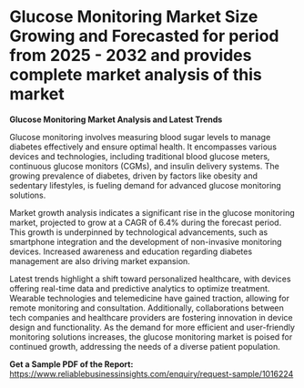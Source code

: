 <p><h1>Glucose Monitoring Market Size Growing and Forecasted for period from 2025 - 2032 and provides complete market analysis of this market</h1></p><p><strong>Glucose Monitoring Market Analysis and Latest Trends</strong></p>
<p><p>Glucose monitoring involves measuring blood sugar levels to manage diabetes effectively and ensure optimal health. It encompasses various devices and technologies, including traditional blood glucose meters, continuous glucose monitors (CGMs), and insulin delivery systems. The growing prevalence of diabetes, driven by factors like obesity and sedentary lifestyles, is fueling demand for advanced glucose monitoring solutions.</p><p>Market growth analysis indicates a significant rise in the glucose monitoring market, projected to grow at a CAGR of 6.4% during the forecast period. This growth is underpinned by technological advancements, such as smartphone integration and the development of non-invasive monitoring devices. Increased awareness and education regarding diabetes management are also driving market expansion.</p><p>Latest trends highlight a shift toward personalized healthcare, with devices offering real-time data and predictive analytics to optimize treatment. Wearable technologies and telemedicine have gained traction, allowing for remote monitoring and consultation. Additionally, collaborations between tech companies and healthcare providers are fostering innovation in device design and functionality. As the demand for more efficient and user-friendly monitoring solutions increases, the glucose monitoring market is poised for continued growth, addressing the needs of a diverse patient population.</p></p>
<p><strong>Get a Sample PDF of the Report:&nbsp;</strong> <a href="https://www.reliablebusinessinsights.com/enquiry/request-sample/1016224?utm_campaign=2794&utm_medium=2&utm_source=Github&utm_content=ia&utm_term=04032025&utm_id=glucose-monitoring">https://www.reliablebusinessinsights.com/enquiry/request-sample/1016224</a></p>
<p>&nbsp;</p>
<p><strong>Glucose Monitoring Major Market Players</strong></p>
<p><p>The glucose monitoring market features significant competition among key players, each leveraging innovative technologies to capture market share. Major companies include Roche Diagnostics, Johnson & Johnson, Abbott Laboratories, and Bayer AG, with a mix of traditional and digital solutions for diabetes management.</p><p>**Roche Diagnostics** stands out with its Accu-Chek line, featuring both traditional glucose meters and continuous glucose monitoring (CGM) systems. The company's integration of technology and data analytics propels its revenue, contributing to a solid market position, with expected growth driven by increasing diabetes prevalence globally.</p><p>**Abbott Laboratories** has gained substantial traction with its FreeStyle Libre CGM system, which has revolutionized glucose monitoring by eliminating the need for fingersticks. The company reported revenues of approximately $12 billion in its Diabetes Care division in 2021, with projections indicating continued growth as the demand for user-friendly and continuous monitoring solutions rises.</p><p>**Johnson & Johnson**, through its OneTouch brand, is also a leader in glucose monitoring, focusing on user experience and connectivity with mobile apps. The company's sales in the diabetes care segment reached around $2 billion in 2021 and are poised for expansion as digital health becomes more pervasive.</p><p>Emerging players like **i-SENS** and **ARKRAY** are innovating with affordable devices, catering to the growing markets in Asia and other developing regions, fostering competitive pricing strategies.</p><p>While traditional glucose meters dominate currently, the shift towards CGM systems is reshaping the landscape, driving market growth. The overall glucose monitoring market is anticipated to reach over $20 billion by 2027, highlighting the importance of innovation and strategic positioning for sustained success in this competitive environment.</p></p>
<p>&nbsp;</p>
<p><strong>What Are The Key Opportunities For Glucose Monitoring Manufacturers?</strong></p>
<p><p>The glucose monitoring market is projected to experience robust growth, driven by the increasing prevalence of diabetes globally, advancements in technology, and rising health awareness. According to recent analyses, the market is expected to reach approximately USD 20 billion by 2027, growing at a CAGR of around 8% from 2023. Key trends include the rising adoption of continuous glucose monitoring (CGM) systems, integration of digital health technologies, and an increasing focus on personalized diabetes management. Future prospects indicate a shift towards non-invasive monitoring methods and enhanced data analytics, bolstering patient engagement and outcomes.</p></p>
<p><strong>Inquire or Share Your Questions If Any Before Purchasing This Report:</strong> <a href="https://www.reliablebusinessinsights.com/enquiry/pre-order-enquiry/1016224?utm_campaign=2794&utm_medium=2&utm_source=Github&utm_content=ia&utm_term=04032025&utm_id=glucose-monitoring">https://www.reliablebusinessinsights.com/enquiry/pre-order-enquiry/1016224</a></p>
<p>&nbsp;</p>
<p><strong>Market Segmentation</strong></p>
<p><strong>The Glucose Monitoring Market Analysis by types is segmented into:</strong></p>
<p><ul><li>Glucose Meter</li><li>Glucose Test Strips</li></ul></p>
<p><p>The glucose monitoring market primarily consists of glucose meters and glucose test strips. Glucose meters are electronic devices used to measure blood glucose levels, providing users with real-time data to manage diabetes. They come in various models, including portable and continuous glucose monitors. Glucose test strips are disposable strips that work in conjunction with these meters, allowing users to apply a blood sample for analysis. Together, they form a critical ecosystem for effective diabetes management and monitoring.</p></p>
<p><strong>Purchase this Report:&nbsp;</strong><a href="https://www.reliablebusinessinsights.com/purchase/1016224?utm_campaign=2794&utm_medium=2&utm_source=Github&utm_content=ia&utm_term=04032025&utm_id=glucose-monitoring">https://www.reliablebusinessinsights.com/purchase/1016224</a></p>
<p>&nbsp;</p>
<p><strong>The Glucose Monitoring Market Industry Research by Application is segmented into:</strong></p>
<p><ul><li>Hospital</li><li>Clinic</li><li>Household</li></ul></p>
<p><p>The glucose monitoring market encompasses applications in hospitals, clinics, and households, each serving crucial roles in diabetes management. In hospitals, continuous glucose monitoring supports critical care and patient management, ensuring timely interventions. Clinics utilize point-of-care testing for routine assessments, fostering personalized treatment plans. In households, portable glucose meters empower individuals with diabetes to monitor their levels conveniently, enhancing daily management and promoting healthy lifestyles. This comprehensive approach facilitates better health outcomes across diverse environments.</p></p>
<p><a href="https://www.reliablebusinessinsights.com/glucose-monitoring-r1016224?utm_campaign=2794&utm_medium=2&utm_source=Github&utm_content=ia&utm_term=04032025&utm_id=glucose-monitoring">&nbsp;https://www.reliablebusinessinsights.com/glucose-monitoring-r1016224</a></p>
<p><strong>In terms of Region, the Glucose Monitoring Market Players available by Region are:</strong></p>
<p>
    <p> <strong> North America: </strong>
        <ul>
            <li>United States</li>
            <li>Canada</li>
        </ul>
        </p> 
    <p> <strong> Europe: </strong>
        <ul>
            <li>Germany</li>
            <li>France</li>
            <li>U.K.</li>
            <li>Italy</li>
            <li>Russia</li>
        </ul>
        </p> 
    <p> <strong> Asia-Pacific: </strong>
        <ul>
            <li>China</li>
            <li>Japan</li>
            <li>South Korea</li>
            <li>India</li>
            <li>Australia</li>
            <li>China Taiwan</li>
            <li>Indonesia</li>
            <li>Thailand</li>
            <li>Malaysia</li>
        </ul>
        </p> 
    <p> <strong> Latin America: </strong>
        <ul>
            <li>Mexico</li>
            <li>Brazil</li>
            <li>Argentina Korea</li>
            <li>Colombia</li>
        </ul>
        </p> 
    <p> <strong> Middle East & Africa: </strong>
        <ul>
            <li>Turkey</li>
            <li>Saudi</li>
            <li>Arabia</li>
            <li>UAE</li>
            <li>Korea</li>
        </ul>
    </p>
    </p>
<p><p>The glucose monitoring market is experiencing significant growth across various regions, with North America leading due to advanced healthcare infrastructure and rising diabetes prevalence, commanding approximately 40% market share. Europe follows, accounting for around 30%, driven by increasing health awareness and government initiatives. The Asia-Pacific region is expanding rapidly, with a projected share of 20%, fueled by rising disposable incomes and healthcare access. China, specifically, is expected to drive substantial growth within APAC, capturing about 15% of the global market.</p></p>
<p><strong>Purchase this Report: </strong><a href="https://www.reliablebusinessinsights.com/purchase/1016224?utm_campaign=2794&utm_medium=2&utm_source=Github&utm_content=ia&utm_term=04032025&utm_id=glucose-monitoring">https://www.reliablebusinessinsights.com/purchase/1016224</a></p>
<p>&nbsp;<strong>Get a Sample PDF of the Report:&nbsp;&nbsp;</strong><a href="https://www.reliablebusinessinsights.com/enquiry/request-sample/1016224?utm_campaign=2794&utm_medium=2&utm_source=Github&utm_content=ia&utm_term=04032025&utm_id=glucose-monitoring">https://www.reliablebusinessinsights.com/enquiry/request-sample/1016224</a></p>
<p><strong></strong></p>
<p><p><a href="https://github.com/tszkintruca/Market-Research-Report-List-1/blob/main/fue-punches-market.md?utm_campaign=2794&utm_medium=2&utm_source=Github&utm_content=ia&utm_term=04032025&utm_id=glucose-monitoring">FUE Punches Market</a></p></p>